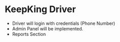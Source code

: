 # KeepKing Driver

- Driver will login with credentials (Phone Number)
- Admin Panel will be implemented.
- Reports Section